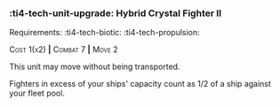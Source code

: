 ### :ti4-tech-unit-upgrade: **Hybrid Crystal Fighter II**

Requirements: :ti4-tech-biotic: :ti4-tech-propulsion:

<span style="font-variant:small-caps;">Cost 1(x2)</span> __|__ <span style="font-variant:small-caps;">Combat 7</span> __|__ <span style="font-variant:small-caps;">Move 2</span>

This unit may move without being transported.

Fighters in excess of your ships' capacity count as 1/2 of a ship against your fleet pool.
